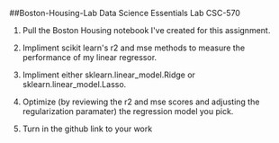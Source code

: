 ##Boston-Housing-Lab
Data Science Essentials Lab CSC-570

1.  Pull the Boston Housing notebook I've created for this assignment.<br>  

2.  Impliment scikit learn's r2 and mse methods to measure the performance of my linear regressor.<br>

3.  Impliment either sklearn.linear_model.Ridge or sklearn.linear_model.Lasso.<br>
4.  Optimize (by reviewing the r2 and mse scores and adjusting the regularization paramater) the regression model you pick.<br>
5.  Turn in the github link to your work <br>
